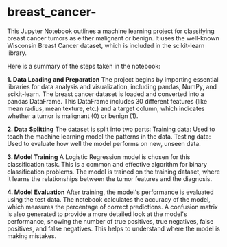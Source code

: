 # breast_cancer-
This Jupyter Notebook outlines a machine learning project for classifying breast cancer tumors as either malignant or benign. It uses the well-known Wisconsin Breast Cancer dataset, which is included in the scikit-learn library.

Here is a summary of the steps taken in the notebook:

**1. Data Loading and Preparation**
The project begins by importing essential libraries for data analysis and visualization, including pandas, NumPy, and scikit-learn.
The breast cancer dataset is loaded and converted into a pandas DataFrame. This DataFrame includes 30 different features (like mean radius, mean texture, etc.) and a target column, which indicates whether a tumor is malignant (0) or benign (1).

**2. Data Splitting**
The dataset is split into two parts:
Training data: Used to teach the machine learning model the patterns in the data.
Testing data: Used to evaluate how well the model performs on new, unseen data.

**3. Model Training**
A Logistic Regression model is chosen for this classification task. This is a common and effective algorithm for binary classification problems.
The model is trained on the training dataset, where it learns the relationships between the tumor features and the diagnosis.

**4. Model Evaluation**
After training, the model's performance is evaluated using the test data.
The notebook calculates the accuracy of the model, which measures the percentage of correct predictions.
A confusion matrix is also generated to provide a more detailed look at the model's performance, showing the number of true positives, true negatives, false positives, and false negatives. This helps to understand where the model is making mistakes.
